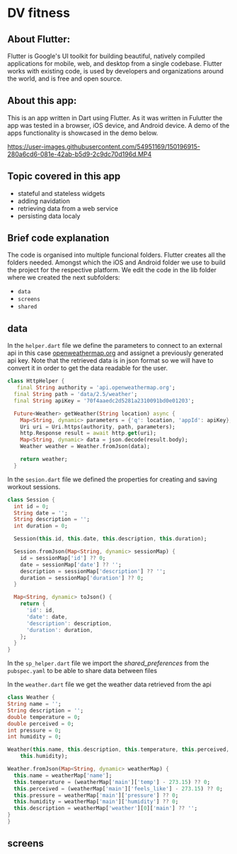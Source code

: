 # DV fitness

## About Flutter:
Flutter is Google's UI toolkit for building beautiful, natively compiled applications for mobile, web, and desktop from a single codebase. Flutter works with existing code, is used by developers and organizations around the world, and is free and open source.

## About this app:
This is an app written in Dart using Flutter. As it was written in Fulutter the app was tested in a browser, iOS device, and Android device. A demo of the apps functionality is showcased in the demo below.

https://user-images.githubusercontent.com/54951169/150196915-280a6cd6-081e-42ab-b5d9-2c9dc70d196d.MP4

## Topic covered in this app
* stateful and stateless widgets
* adding navidation
* retrieving data from a web service
* persisting data localy

## Brief code explanation

The code is organised into multiple funcional folders. Flutter creates all the folders needed. Amongst which the iOS and Android folder we use to build the project for the respective platform. We edit the code in the lib folder where we created the next subfolders:
* `data`
* `screens`
* `shared`

## data
In the `helper.dart` file we define the parameters to connect to an external api in this case [openweathermap.org](https://openweathermap.org/) and assignet a previously generated api key. Note that the retrieved data is in json format so we will have to convert it in order to get the data readable for the user.

```dart
class HttpHelper {
   final String authority = 'api.openweathermap.org';
  final String path = 'data/2.5/weather';
  final String apiKey = '70f4aaedc2d5281a2310091bd0e01203';

  Future<Weather> getWeather(String location) async {
    Map<String, dynamic> parameters = {'q': location, 'appId': apiKey};
    Uri uri = Uri.https(authority, path, parameters);
    http.Response result = await http.get(uri);
    Map<String, dynamic> data = json.decode(result.body);
    Weather weather = Weather.fromJson(data);

    return weather;
  }
  ```

In the `sesion.dart` file we defined the properties for creating and saving workout sessions.

```dart
class Session {
  int id = 0;
  String date = '';
  String description = '';
  int duration = 0;

  Session(this.id, this.date, this.description, this.duration);

  Session.fromJson(Map<String, dynamic> sessionMap) {
    id = sessionMap['id'] ?? 0;
    date = sessionMap['date'] ?? '';
    description = sessionMap['description'] ?? '';
    duration = sessionMap['duration'] ?? 0;
  }

  Map<String, dynamic> toJson() {
    return {
      'id': id,
      'date': date,
      'description': description,
      'duration': duration,
    };
  }
}
 ```
 In the `sp_helper.dart` file we import the *shared_preferences* from the `pubspec.yaml` to be able to share data between files
 
  In the `weather.dart` file we get the weather data retrieved from the api
  
  ```dart
class Weather {
  String name = '';
  String description = '';
  double temperature = 0;
  double perceived = 0;
  int pressure = 0;
  int humidity = 0;

  Weather(this.name, this.description, this.temperature, this.perceived, this.pressure,
      this.humidity);

  Weather.fromJson(Map<String, dynamic> weatherMap) {
    this.name = weatherMap['name'];
    this.temperature = (weatherMap['main']['temp'] - 273.15) ?? 0;
    this.perceived = (weatherMap['main']['feels_like'] - 273.15) ?? 0;
    this.pressure = weatherMap['main']['pressure'] ?? 0;
    this.humidity = weatherMap['main']['humidity'] ?? 0;
    this.description = weatherMap['weather'][0]['main'] ?? '';
  }
}
```
## screens

